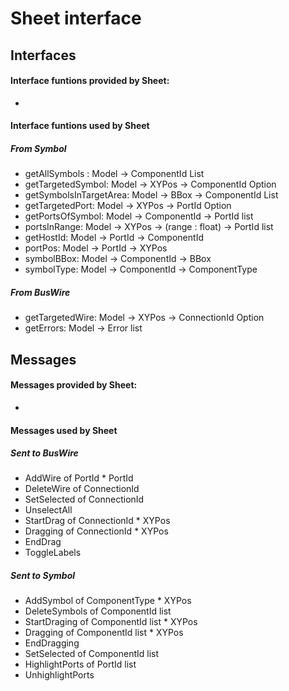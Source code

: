 # Sheet interface

## Interfaces

#### Interface funtions provided by Sheet:
-

#### Interface funtions used by Sheet

##### From Symbol
* getAllSymbols : Model -> ComponentId List
* getTargetedSymbol: Model -> XYPos -> ComponentId Option
* getSymbolsInTargetArea: Model -> BBox -> ComponentId List
* getTargetedPort: Model -> XYPos -> PortId Option
* getPortsOfSymbol: Model -> ComponentId -> PortId list
* portsInRange: Model -> XYPos -> (range : float) -> PortId list
* getHostId: Model -> PortId -> ComponentId
* portPos: Model -> PortId -> XYPos
* symbolBBox: Model -> ComponentId -> BBox
* symbolType: Model -> ComponentId -> ComponentType

##### From BusWire
* getTargetedWire: Model -> XYPos -> ConnectionId Option
* getErrors: Model -> Error list

## Messages
#### Messages provided by Sheet:
-

#### Messages used by Sheet

##### Sent to BusWire
* AddWire of PortId * PortId
* DeleteWire of ConnectionId
* SetSelected of ConnectionId
* UnselectAll
* StartDrag of ConnectionId * XYPos
* Dragging of ConnectionId * XYPos
* EndDrag
* ToggleLabels

##### Sent to Symbol
* AddSymbol of ComponentType * XYPos 
* DeleteSymbols of ComponentId list
* StartDraging of ComponentId list * XYPos
* Dragging of ComponentId list * XYPos
* EndDragging 
* SetSelected of ComponentId list
* HighlightPorts of PortId list
* UnhighlightPorts


